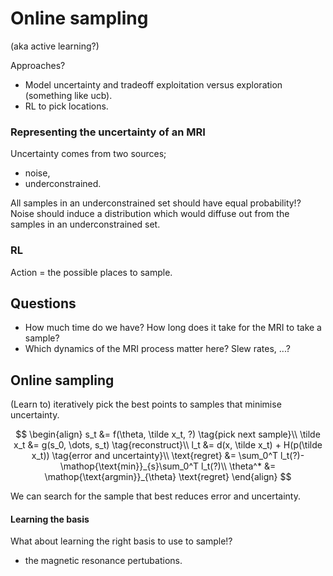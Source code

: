# Online sampling

(aka active learning?)

Approaches?

- Model uncertainty and tradeoff exploitation versus exploration (something like ucb).
- RL to pick locations.

### Representing the uncertainty of an MRI

Uncertainty comes from two sources;
- noise,
- underconstrained.

All samples in an underconstrained set should have equal probability!?
Noise should induce a distribution which would diffuse out from the samples in an underconstrained set.

### RL

Action = the possible places to sample.


## Questions


- How much time do we have? How long does it take for the MRI to take a sample?
- Which dynamics of the MRI process matter here? Slew rates, ...?


## Online sampling

(Learn to) iteratively pick the best points to samples that minimise uncertainty.  

$$
\begin{align}
s_t  &= f(\theta, \tilde x_t, ?) \tag{pick next sample}\\
\tilde x_t &= g(s_0, \dots, s_t) \tag{reconstruct}\\
l_t &= d(x, \tilde x_t) + H(p(\tilde x_t)) \tag{error and uncertainty}\\
\text{regret} &= \sum_0^T l_t(?)- \mathop{\text{min}}_{s}\sum_0^T l_t(?)\\
\theta^* &= \mathop{\text{argmin}}_{\theta} \text{regret}
\end{align}
$$

We can search for the sample that best reduces error and uncertainty.

#### Learning the basis
What about learning the right basis to use to sample!?
- the magnetic resonance pertubations.
